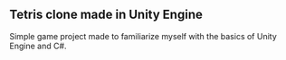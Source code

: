 Tetris clone made in Unity Engine
---------------------------------

Simple game project made to familiarize myself with the basics of Unity Engine and C#.